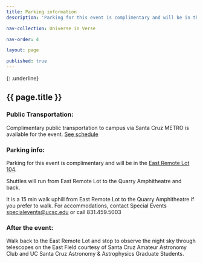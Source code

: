 ```yaml
---
title: Parking information
description: 'Parking for this event is complimentary and will be in the East Remote Lot 104...'

nav-collection: Universe in Verse

nav-order: 4

layout: page

published: true
---
```

{: .underline}
## {{ page.title }}

### Public Transportation:

Complimentary public transportation to campus via Santa Cruz METRO is available for the event. [See schedule](https://www.scmtd.com/en/routes/schedule/20202/UC/we)

### Parking info: 

Parking for this event is complimentary and will be in the [East Remote Lot 104](https://map.concept3d.com/?id=882#!m/347158).

Shuttles will run from East Remote Lot to the Quarry Amphitheatre and back.

It is a 15 min walk uphill from East Remote Lot to the Quarry Amphitheatre if you prefer to walk. For accommodations, contact Special Events [specialevents@ucsc.edu](mailto:specialevents@ucsc.edu) or call 831.459.5003

### After the event: 

Walk back to the East Remote Lot and stop to observe the night sky through telescopes on the East Field courtesy of Santa Cruz Amateur Astronomy Club and UC Santa Cruz Astronomy & Astrophysics Graduate Students.
